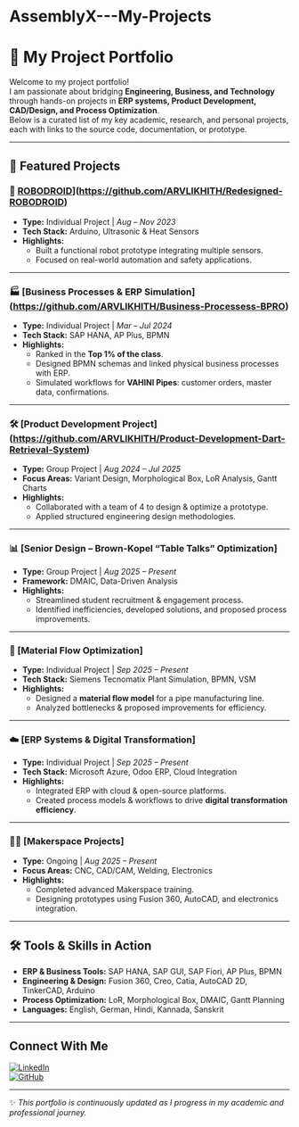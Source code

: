# AssemblyX---My-Projects

# 🚀 My Project Portfolio

Welcome to my project portfolio!  
I am passionate about bridging **Engineering, Business, and Technology** through hands-on projects in **ERP systems, Product Development, CAD/Design, and Process Optimization**.  
Below is a curated list of my key academic, research, and personal projects, each with links to the source code, documentation, or prototype.

---

## 📌 Featured Projects

### 🤖 [ROBODROID](https://github.com/ARVLIKHITH/Robodroid)](https://github.com/ARVLIKHITH/Redesigned-ROBODROID)
- **Type:** Individual Project | *Aug – Nov 2023*  
- **Tech Stack:** Arduino, Ultrasonic & Heat Sensors  
- **Highlights:**  
  - Built a functional robot prototype integrating multiple sensors.  
  - Focused on real-world automation and safety applications.  

---

### 🏭 [Business Processes & ERP Simulation] (https://github.com/ARVLIKHITH/Business-Processess-BPRO)
- **Type:** Individual Project | *Mar – Jul 2024*  
- **Tech Stack:** SAP HANA, AP Plus, BPMN  
- **Highlights:**  
  - Ranked in the **Top 1% of the class**.  
  - Designed BPMN schemas and linked physical business processes with ERP.  
  - Simulated workflows for **VAHINI Pipes**: customer orders, master data, confirmations.  

---

### 🛠️ [Product Development Project] (https://github.com/ARVLIKHITH/Product-Development-Dart-Retrieval-System)
- **Type:** Group Project | *Aug 2024 – Jul 2025*  
- **Focus Areas:** Variant Design, Morphological Box, LoR Analysis, Gantt Charts  
- **Highlights:**  
  - Collaborated with a team of 4 to design & optimize a prototype.  
  - Applied structured engineering design methodologies.  

---

### 📊 [Senior Design – Brown-Kopel “Table Talks” Optimization]
- **Type:** Group Project | *Aug 2025 – Present*  
- **Framework:** DMAIC, Data-Driven Analysis  
- **Highlights:**  
  - Streamlined student recruitment & engagement process.  
  - Identified inefficiencies, developed solutions, and proposed process improvements.  

---

### 🔄 [Material Flow Optimization]
- **Type:** Individual Project | *Sep 2025 – Present*  
- **Tech Stack:** Siemens Tecnomatix Plant Simulation, BPMN, VSM  
- **Highlights:**  
  - Designed a **material flow model** for a pipe manufacturing line.  
  - Analyzed bottlenecks & proposed improvements for efficiency.  

---

### ☁️ [ERP Systems & Digital Transformation]
- **Type:** Individual Project | *Sep 2025 – Present*  
- **Tech Stack:** Microsoft Azure, Odoo ERP, Cloud Integration  
- **Highlights:**  
  - Integrated ERP with cloud & open-source platforms.  
  - Created process models & workflows to drive **digital transformation efficiency**.  

---

### 🧑‍🔧 [Makerspace Projects]
- **Type:** Ongoing | *Aug 2025 – Present*  
- **Focus Areas:** CNC, CAD/CAM, Welding, Electronics  
- **Highlights:**  
  - Completed advanced Makerspace training.  
  - Designing prototypes using Fusion 360, AutoCAD, and electronics integration.  

---

## 🛠️ Tools & Skills in Action
- **ERP & Business Tools:** SAP HANA, SAP GUI, SAP Fiori, AP Plus, BPMN  
- **Engineering & Design:** Fusion 360, Creo, Catia, AutoCAD 2D, TinkerCAD, Arduino  
- **Process Optimization:** LoR, Morphological Box, DMAIC, Gantt Planning  
- **Languages:** English, German, Hindi, Kannada, Sanskrit  

---

## Connect With Me
[![LinkedIn](https://img.shields.io/badge/LinkedIn-Likhith%20Anand-blue?logo=linkedin&logoColor=white)](https://www.linkedin.com/in/likhith-anand-ba8007253/)  
[![GitHub](https://img.shields.io/badge/GitHub-ARVLIKHITH-black?logo=github)](https://github.com/ARVLIKHITH)

---

✨ *This portfolio is continuously updated as I progress in my academic and professional journey.*  
